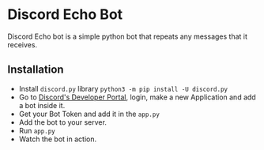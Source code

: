 # Discord Echo Bot

Discord Echo bot is a simple python bot that repeats any messages that it receives.

## Installation
- Install ```discord.py``` library ```python3 -m pip install -U discord.py```
- Go to [Discord's Developer Portal], login, make a new Application and add a bot inside it.
- Get your Bot Token and add it in the ```app.py```
- Add the bot to your server.
- Run ```app.py```
- Watch the bot in action.


[Discord's Developer Portal]:<http://discordapp.com/developers/applications>
